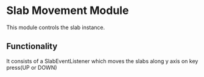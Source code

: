 # Slab Movement Module

This module controls the slab instance.

## Functionality

It consists of a SlabEventListener which moves the slabs along y axis on key press(UP or DOWN)
